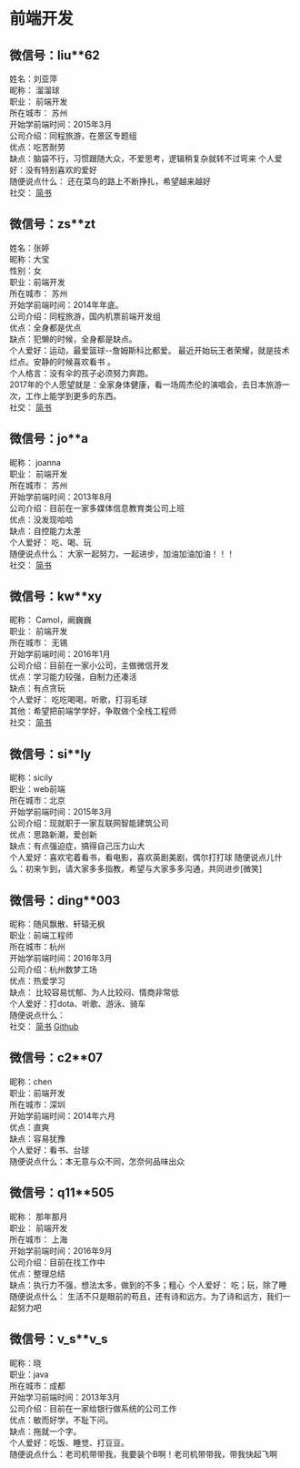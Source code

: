 # 前端开发
## <a name="溜溜球">微信号：liu**62</a>
姓名：刘亚萍  
昵称： 溜溜球  
职业： 前端开发  
所在城市： 苏州  
开始学前端时间：2015年3月  
公司介绍：同程旅游，在景区专题组  
优点：吃苦耐劳  
缺点：脑袋不行，习惯跟随大众，不爱思考，逻辑稍复杂就转不过弯来
个人爱好：没有特别喜欢的爱好  
随便说点什么： 还在菜鸟的路上不断挣扎，希望越来越好  
社交： [简书](http://www.jianshu.com/users/d351a28de3be/timeline)

## <a name="大宝">微信号：zs**zt</a>
姓名：张婷  
昵称：大宝  
性别：女  
职业：前端开发  
所在城市： 苏州  
开始学前端时间：2014年年底。  
公司介绍：同程旅游，国内机票前端开发组  
优点：全身都是优点  
缺点：犯懒的时候，全身都是缺点。  
个人爱好：运动，最爱篮球--詹姆斯科比都爱。 最近开始玩王者荣耀，就是技术烂点。安静的时候喜欢看书 。  
个人格言：没有伞的孩子必须努力奔跑。  
2017年的个人愿望就是：全家身体健康，看一场周杰伦的演唱会，去日本旅游一次，工作上能学到更多的东西。  
社交： [简书](http://www.jianshu.com/users/1c2ef5a64d74/timeline)

## <a name="joanna">微信号：jo**a</a>
昵称： joanna  
职业： 前端开发  
所在城市： 苏州  
开始学前端时间：2013年8月  
公司介绍：目前在一家多媒体信息教育类公司上班  
优点：没发现哈哈  
缺点：自控能力太差  
个人爱好： 吃、喝、玩  
随便说点什么： 大家一起努力，一起进步，加油加油加油！！！  
社交： [简书](http://www.jianshu.com/users/e9d625cf1cae/timeline)

## <a name="阡陌">微信号：kw**xy</a>
昵称： Camol，阚巍巍  
职业： 前端开发  
所在城市： 无锡  
开始学前端时间：2016年1月  
公司介绍：目前在一家小公司，主做微信开发  
优点：学习能力较强，自制力还凑活  
缺点：有点贪玩  
个人爱好： 吃吃喝喝，听歌，打羽毛球  
其他：希望把前端学学好，争取做个全栈工程师  
社交： [简书](http://www.jianshu.com/u/9cabfe1acadf)

## <a name="sicily">微信号：si**ly</a>
昵称：sicily  
职业：web前端  
所在城市：北京  
开始学前端时间：2015年3月  
公司介绍：现就职于一家互联网智能建筑公司  
优点：思路新潮，爱创新  
缺点：有点强迫症，搞得自己压力山大  
个人爱好：喜欢宅着看书，看电影，喜欢英剧美剧，偶尔打打球  随便说点儿什么：初来乍到，请大家多多指教，希望与大家多多沟通，共同进步[微笑]  

## <a name="随风飘散">微信号：ding**003</a>
昵称：随风飘散、轩辕无枫  
职业：前端工程师  
所在城市：杭州  
开始学前端时间：2016年3月  
公司介绍：杭州数梦工场  
优点：热爱学习  
缺点： 比较容易忧郁、为人比较闷、情商非常低  
个人爱好：打dota、听歌、游泳、骑车  
随便说点什么：  
社交： [简书](http://www.jianshu.com/users/c12146656220/timeline) [Github](https://github.com/leishen1990)

## <a name="chen">微信号：c2**07</a>
昵称：chen  
职业：前端开发  
所在城市：深圳  
开始学前端时间：2014年六月  
优点：直爽  
缺点：容易犹豫  
个人爱好：看书、台球  
随便说点什么：本无意与众不同，怎奈何品味出众  

## <a name="q110">微信号：q11**505</a>
昵称： 那年那月  
职业： 前端开发﻿  
所在城市： 上海  
开始学前端时间：2016年9月  
公司介绍：目前在找工作中  
优点：整理总结  
缺点：执行力不强，想法太多，做到的不多；粗心  ﻿
个人爱好： 吃；玩，除了睡  
随便说点什么： 生活不只是眼前的苟且，还有诗和远方。为了诗和远方，我们一起努力吧  

## <a name="v_s_v_s">微信号：v_s**v_s</a>
昵称：晓   
职业：java   
所在城市：成都  
开始学习前端时间：2013年3月  
公司介绍：目前在一家给银行做系统的公司工作  
优点：敏而好学，不耻下问。  
缺点：拖就一个字。  
个人爱好：吃饭、睡觉、打豆豆。  
随便说点什么：老司机带带我，我要装个B啊！老司机带带我，带我快起飞啊  